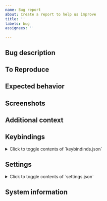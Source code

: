 ```yaml
---
name: Bug report
about: Create a report to help us improve
title: ''
labels: bug
assignees: ''

---
```


## Bug description

<!-- A clear and concise description of what the bug is. -->

## To Reproduce

<!--
Steps to reproduce the behavior. Something like:
1. Go to '...'
2. Click on '....'
3. Scroll down to '....'
4. See error
-->

## Expected behavior

<!-- A clear and concise description of what you expected to happen. -->

## Screenshots

<!-- If applicable, add screenshots to help explain your problem. -->

## Additional context

<!-- 
Add any other context about the problem here.
e.g. Check the developer console for any unexpected errors. Paste the console output if you are unsure.
-->

## Keybindings

<!--
Press `Ctrl+Shift+p` and run the action "Preferences: Open Keyboard Shortcuts (JSON)".
-->

<details><summary>Click to toggle contents of `keybindinds.json`</summary>
<p>
  
```jsonc
// Copy paste the content of your keybindings.json file here.
```

</p>
</details>

## Settings

<!--
Press `Ctrl+Shift+p` and run the action "Preferences: Open Settings (JSON)".
-->
<details><summary>Click to toggle contents of `settings.json`</summary>
<p>

```jsonc
// Copy paste the content of your settings.json file here.
```

</p>
</details>

## System information

<!--
- Press `Ctrl+Shift+p` and run the action "Help: Report Performance Issue".
- Click "show" in "Include my system information" and "Include my enabled extensions".
- Take a screenshot and copy paste it here.
-->
